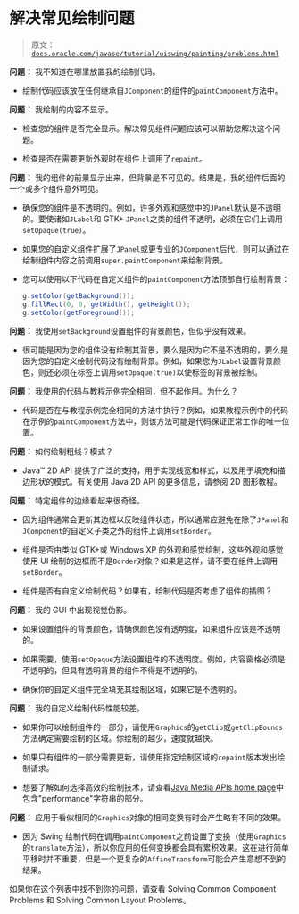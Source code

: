 # 解决常见绘制问题

> 原文：[`docs.oracle.com/javase/tutorial/uiswing/painting/problems.html`](https://docs.oracle.com/javase/tutorial/uiswing/painting/problems.html)

**问题：** 我不知道在哪里放置我的绘制代码。

+   绘制代码应该放在任何继承自`JComponent`的组件的`paintComponent`方法中。

**问题：** 我绘制的内容不显示。

+   检查您的组件是否完全显示。解决常见组件问题应该可以帮助您解决这个问题。

+   检查是否在需要更新外观时在组件上调用了`repaint`。

**问题：** 我的组件的前景显示出来，但背景是不可见的。结果是，我的组件后面的一个或多个组件意外可见。

+   确保您的组件是不透明的。例如，许多外观和感觉中的`JPanel`默认是不透明的。要使诸如`JLabel`和 GTK+ `JPanel`之类的组件不透明，必须在它们上调用`setOpaque(true)`。

+   如果您的自定义组件扩展了`JPanel`或更专业的`JComponent`后代，则可以通过在绘制组件内容之前调用`super.paintComponent`来绘制背景。

+   您可以使用以下代码在自定义组件的`paintComponent`方法顶部自行绘制背景：

    ```java
    g.setColor(getBackground());
    g.fillRect(0, 0, getWidth(), getHeight());
    g.setColor(getForeground());

    ```

**问题：** 我使用`setBackground`设置组件的背景颜色，但似乎没有效果。

+   很可能是因为您的组件没有绘制其背景，要么是因为它不是不透明的，要么是因为您的自定义绘制代码没有绘制背景。例如，如果您为`JLabel`设置背景颜色，则还必须在标签上调用`setOpaque(true)`以使标签的背景被绘制。

**问题：** 我使用的代码与教程示例完全相同，但不起作用。为什么？

+   代码是否在与教程示例完全相同的方法中执行？例如，如果教程示例中的代码在示例的`paintComponent`方法中，则该方法可能是代码保证正常工作的唯一位置。

**问题：** 如何绘制粗线？模式？

+   Java™ 2D API 提供了广泛的支持，用于实现线宽和样式，以及用于填充和描边形状的模式。有关使用 Java 2D API 的更多信息，请参阅 2D 图形教程。

**问题：** 特定组件的边缘看起来很奇怪。

+   因为组件通常会更新其边框以反映组件状态，所以通常应避免在除了`JPanel`和`JComponent`的自定义子类之外的组件上调用`setBorder`。

+   组件是否由类似 GTK+或 Windows XP 的外观和感觉绘制，这些外观和感觉使用 UI 绘制的边框而不是`Border`对象？如果是这样，请不要在组件上调用`setBorder`。

+   组件是否有自定义绘制代码？如果有，绘制代码是否考虑了组件的插图？

**问题：** 我的 GUI 中出现视觉伪影。

+   如果设置组件的背景颜色，请确保颜色没有透明度，如果组件应该是不透明的。

+   如果需要，使用`setOpaque`方法设置组件的不透明度。例如，内容窗格必须是不透明的，但具有透明背景的组件不得是不透明的。

+   确保你的自定义组件完全填充其绘制区域，如果它是不透明的。

**问题：** 我的自定义绘制代码性能较差。

+   如果你可以绘制组件的一部分，请使用`Graphics`的`getClip`或`getClipBounds`方法确定需要绘制的区域。你绘制的越少，速度就越快。

+   如果只有组件的一部分需要更新，请使用指定绘制区域的`repaint`版本发出绘制请求。

+   想要了解如何选择高效的绘制技术，请查看[Java Media APIs home page](http://www.oracle.com/technetwork/java/javase/tech/media-141984.html)中包含"performance"字符串的部分。

**问题：** 应用于看似相同的`Graphics`对象的相同变换有时会产生略有不同的效果。

+   因为 Swing 绘制代码在调用`paintComponent`之前设置了变换（使用`Graphics`的`translate`方法），所以你应用的任何变换都会具有累积效果。这在进行简单平移时并不重要，但是一个更复杂的`AffineTransform`可能会产生意想不到的结果。

如果你在这个列表中找不到你的问题，请查看 Solving Common Component Problems 和 Solving Common Layout Problems。
